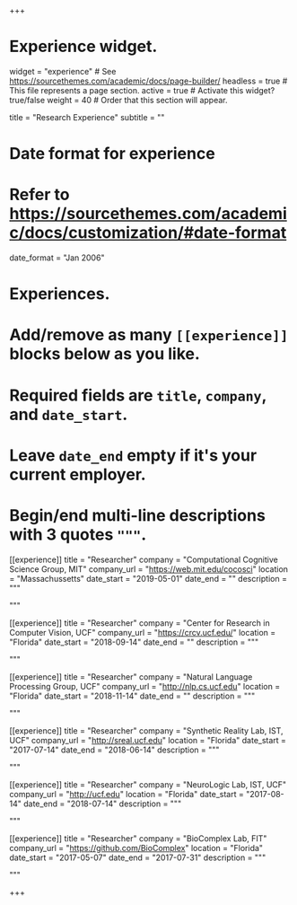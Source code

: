 +++
# Experience widget.
widget = "experience"  # See https://sourcethemes.com/academic/docs/page-builder/
headless = true  # This file represents a page section.
active = true # Activate this widget? true/false
weight = 40  # Order that this section will appear.

title = "Research Experience"
subtitle = ""

# Date format for experience
#   Refer to https://sourcethemes.com/academic/docs/customization/#date-format
date_format = "Jan 2006"

# Experiences.
#   Add/remove as many `[[experience]]` blocks below as you like.
#   Required fields are `title`, `company`, and `date_start`.
#   Leave `date_end` empty if it's your current employer.
#   Begin/end multi-line descriptions with 3 quotes `"""`.
[[experience]]
  title = "Researcher"
  company = "Computational Cognitive Science Group, MIT"
  company_url = "https://web.mit.edu/cocosci"
  location = "Massachussetts"
  date_start = "2019-05-01"
  date_end = ""
  description = """
  
  """

[[experience]]
  title = "Researcher"
  company = "Center for Research in Computer Vision, UCF"
  company_url = "https://crcv.ucf.edu/"
  location = "Florida"
  date_start = "2018-09-14"
  date_end = ""
  description = """
  
  """
  
[[experience]]
  title = "Researcher"
  company = "Natural Language Processing Group, UCF"
  company_url = "http://nlp.cs.ucf.edu"
  location = "Florida"
  date_start = "2018-11-14"
  date_end = ""
  description = """
  
  """
  
[[experience]]
  title = "Researcher"
  company = "Synthetic Reality Lab, IST, UCF"
  company_url = "http://sreal.ucf.edu"
  location = "Florida"
  date_start = "2017-07-14"
  date_end = "2018-06-14"
  description = """
  
  """
  
[[experience]]
  title = "Researcher"
  company = "NeuroLogic Lab, IST, UCF"
  company_url = "http://ucf.edu"
  location = "Florida"
  date_start = "2017-08-14"
  date_end = "2018-07-14"
  description = """
  
  """
  
[[experience]]
  title = "Researcher"
  company = "BioComplex Lab, FIT"
  company_url = "https://github.com/BioComplex"
  location = "Florida"
  date_start = "2017-05-07"
  date_end = "2017-07-31"
  description = """
  
  """

+++
